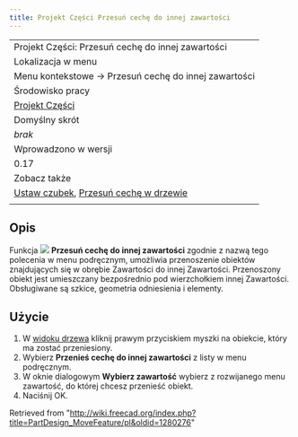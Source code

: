 ```yaml
---
title: Projekt Części Przesuń cechę do innej zawartości
---
```

|  |
| --- |
| Projekt Części: Przesuń cechę do innej zawartości |
| Lokalizacja w menu |
| Menu kontekstowe → Przesuń cechę do innej zawartości |
| Środowisko pracy |
| [Projekt Części](/PartDesign_Workbench/pl "PartDesign Workbench/pl") |
| Domyślny skrót |
| *brak* |
| Wprowadzono w wersji |
| 0.17 |
| Zobacz także |
| [Ustaw czubek](/PartDesign_MoveTip/pl "PartDesign MoveTip/pl"), [Przesuń cechę w drzewie](/PartDesign_MoveFeatureInTree/pl "PartDesign MoveFeatureInTree/pl") |
|  |

## Opis

Funkcja ![](/images/PartDesign_MoveFeature.svg) **Przesuń cechę do innej zawartości** zgodnie z nazwą tego polecenia w menu podręcznym, umożliwia przenoszenie obiektów znajdujących się w obrębie Zawartości do innej Zawartości. Przenoszony obiekt jest umieszczany bezpośrednio pod wierzchołkiem innej Zawartości. Obsługiwane są szkice, geometria odniesienia i elementy.

## Użycie

1. W [widoku drzewa](/Tree_view/pl "Tree view/pl") kliknij prawym przyciskiem myszki na obiekcie, który ma zostać przeniesiony.
2. Wybierz **Przenieś cechę do innej zawartości** z listy w menu podręcznym.
3. W oknie dialogowym **Wybierz zawartość** wybierz z rozwijanego menu zawartość, do której chcesz przenieść obiekt.
4. Naciśnij OK.

Retrieved from "<http://wiki.freecad.org/index.php?title=PartDesign_MoveFeature/pl&oldid=1280276>"